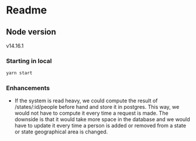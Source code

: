 # Readme


## Node version

v14.16.1


### Starting in local

```bash
yarn start
```


### Enhancements

- If the system is read heavy, we could compute the result of /states/:id/people before hand and store it in postgres. This way, we would not have to compute it every time a request is made. The downside is that it would take more space in the database and we would have to update it every time a person is added or removed from a state or state geographical area is changed.